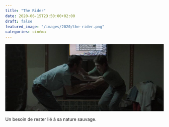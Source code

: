 ```yaml
---
title: "The Rider"
date: 2020-06-15T23:50:00+02:00
draft: false
featured_image: "/images/2020/the-rider.png"
categories: cinéma
---
```

![the rider](/images/2020/the-rider.png)

Un besoin de rester lié à sa nature sauvage.